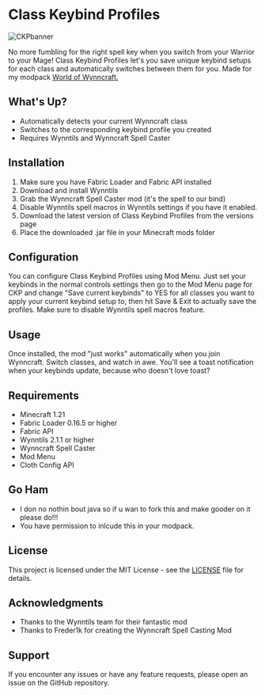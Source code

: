 # Class Keybind Profiles

![CKPbanner](https://github.com/user-attachments/assets/f02ea832-1d79-4a10-8785-fd3b48dd1229)


No more fumbling for the right spell key when you switch from your Warrior to your Mage! Class Keybind Profiles let's you save unique keybind setups for each class and automatically switches between them for you. Made for my modpack [World of Wynncraft.](https://github.com/bob10234/World-of-Wynncraft)

## What's Up?

- Automatically detects your current Wynncraft class
- Switches to the corresponding keybind profile you created
- Requires Wynntils and Wynncraft Spell Caster

## Installation

1. Make sure you have Fabric Loader and Fabric API installed
2. Download and install Wynntils
3. Grab the Wynncraft Spell Caster mod (it's the spell to our bind)
4. Disable Wynntils spell macros in Wynntils settings if you have it enabled.
5. Download the latest version of Class Keybind Profiles from the versions page
6. Place the downloaded .jar file in your Minecraft mods folder

## Configuration

You can configure Class Keybind Profiles using Mod Menu. Just set your keybinds in the normal controls settings then go to the Mod Menu page for CKP and change "Save current keybinds" to YES for all classes you want to apply your current keybind setup to, then hit Save & Exit to actually save the profiles. Make sure to disable Wynntils spell macros feature.

## Usage

Once installed, the mod "just works" automatically when you join Wynncraft. Switch classes, and watch in awe. You'll see a toast notification when your keybinds update, because who doesn't love toast?

## Requirements

- Minecraft 1.21
- Fabric Loader 0.16.5 or higher
- Fabric API
- Wynntils 2.1.1 or higher
- Wynncraft Spell Caster
- Mod Menu
- Cloth Config API

## Go Ham

- I don no nothin bout java so if u wan to fork this and make gooder on it please do!!!
- You have permission to inlcude this in your modpack.

## License

This project is licensed under the MIT License - see the [LICENSE](LICENSE.txt) file for details.

## Acknowledgments

- Thanks to the Wynntils team for their fantastic mod
- Thanks to Freder1k for creating the Wynncraft Spell Casting Mod

## Support

If you encounter any issues or have any feature requests, please open an issue on the GitHub repository.
